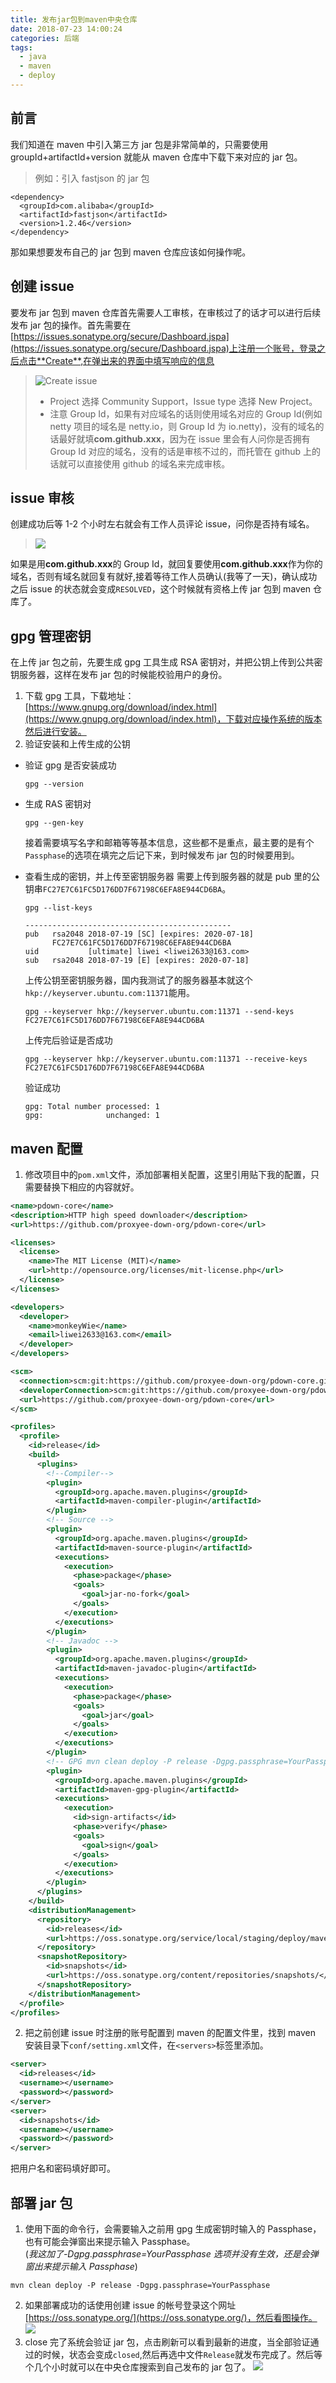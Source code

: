 ```yaml
---
title: 发布jar包到maven中央仓库
date: 2018-07-23 14:00:24
categories: 后端
tags:
  - java
  - maven
  - deploy
---
```


## 前言

我们知道在 maven 中引入第三方 jar 包是非常简单的，只需要使用 groupId+artifactId+version 就能从 maven 仓库中下载下来对应的 jar 包。

> 例如：引入 fastjson 的 jar 包

```
<dependency>
  <groupId>com.alibaba</groupId>
  <artifactId>fastjson</artifactId>
  <version>1.2.46</version>
</dependency>
```

那如果想要发布自己的 jar 包到 maven 仓库应该如何操作呢。

<!-- more -->

## 创建 issue

要发布 jar 包到 maven 仓库首先需要人工审核，在审核过了的话才可以进行后续发布 jar 包的操作。首先需要在[https://issues.sonatype.org/secure/Dashboard.jspa](https://issues.sonatype.org/secure/Dashboard.jspa)上注册一个账号，登录之后点击**Create**,在弹出来的界面中填写响应的信息

> ![Create issue](publish-jar-to-maven/1532326564463.png)
>
> - Project 选择 Community Support，Issue type 选择 New Project。
> - 注意 Group Id，如果有对应域名的话则使用域名对应的 Group Id(例如 netty 项目的域名是 netty.io，则 Group Id 为 io.netty)，没有的域名的话最好就填**com.github.xxx**，因为在 issue 里会有人问你是否拥有 Group Id 对应的域名，没有的话是审核不过的，而托管在 github 上的话就可以直接使用 github 的域名来完成审核。

## issue 审核

创建成功后等 1-2 个小时左右就会有工作人员评论 issue，问你是否持有域名。

> ![](publish-jar-to-maven/1532332576577.png)

如果是用**com.github.xxx**的 Group Id，就回复要使用**com.github.xxx**作为你的域名，否则有域名就回复有就好,接着等待工作人员确认(我等了一天)，确认成功之后 issue 的状态就会变成`RESOLVED`，这个时候就有资格上传 jar 包到 maven 仓库了。

## gpg 管理密钥

在上传 jar 包之前，先要生成 gpg 工具生成 RSA 密钥对，并把公钥上传到公共密钥服务器，这样在发布 jar 包的时候能校验用户的身份。

1.  下载 gpg 工具，下载地址：[https://www.gnupg.org/download/index.html](https://www.gnupg.org/download/index.html)，下载对应操作系统的版本然后进行安装。
2.  验证安装和上传生成的公钥

- 验证 gpg 是否安装成功

  ```
  gpg --version
  ```

- 生成 RAS 密钥对

  ```
  gpg --gen-key
  ```

  接着需要填写名字和邮箱等等基本信息，这些都不是重点，最主要的是有个`Passphase`的选项在填完之后记下来，到时候发布 jar 包的时候要用到。

- 查看生成的密钥，并上传至密钥服务器
  需要上传到服务器的就是 pub 里的公钥串`FC27E7C61FC5D176DD7F67198C6EFA8E944CD6BA`。
  ```
  gpg --list-keys
  ```
  ```
  ----------------------------------------------
  pub   rsa2048 2018-07-19 [SC] [expires: 2020-07-18]
        FC27E7C61FC5D176DD7F67198C6EFA8E944CD6BA
  uid           [ultimate] liwei <liwei2633@163.com>
  sub   rsa2048 2018-07-19 [E] [expires: 2020-07-18]
  ```
  上传公钥至密钥服务器，国内我测试了的服务器基本就这个`hkp://keyserver.ubuntu.com:11371`能用。
  ```
  gpg --keyserver hkp://keyserver.ubuntu.com:11371 --send-keys FC27E7C61FC5D176DD7F67198C6EFA8E944CD6BA
  ```
  上传完后验证是否成功
  ```
  gpg --keyserver hkp://keyserver.ubuntu.com:11371 --receive-keys FC27E7C61FC5D176DD7F67198C6EFA8E944CD6BA
  ```
  验证成功
  ```
  gpg: Total number processed: 1
  gpg:              unchanged: 1
  ```

## maven 配置

1.  修改项目中的`pom.xml`文件，添加部署相关配置，这里引用贴下我的配置，只需要替换下相应的内容就好。


```xml
<name>pdown-core</name>
<description>HTTP high speed downloader</description>
<url>https://github.com/proxyee-down-org/pdown-core</url>

<licenses>
  <license>
    <name>The MIT License (MIT)</name>
    <url>http://opensource.org/licenses/mit-license.php</url>
  </license>
</licenses>

<developers>
  <developer>
    <name>monkeyWie</name>
    <email>liwei2633@163.com</email>
  </developer>
</developers>

<scm>
  <connection>scm:git:https://github.com/proxyee-down-org/pdown-core.git</connection>
  <developerConnection>scm:git:https://github.com/proxyee-down-org/pdown-core.git</developerConnection>
  <url>https://github.com/proxyee-down-org/pdown-core</url>
</scm>

<profiles>
  <profile>
    <id>release</id>
    <build>
      <plugins>
        <!--Compiler-->
        <plugin>
          <groupId>org.apache.maven.plugins</groupId>
          <artifactId>maven-compiler-plugin</artifactId>
        </plugin>
        <!-- Source -->
        <plugin>
          <groupId>org.apache.maven.plugins</groupId>
          <artifactId>maven-source-plugin</artifactId>
          <executions>
            <execution>
              <phase>package</phase>
              <goals>
                <goal>jar-no-fork</goal>
              </goals>
            </execution>
          </executions>
        </plugin>
        <!-- Javadoc -->
        <plugin>
          <groupId>org.apache.maven.plugins</groupId>
          <artifactId>maven-javadoc-plugin</artifactId>
          <executions>
            <execution>
              <phase>package</phase>
              <goals>
                <goal>jar</goal>
              </goals>
            </execution>
          </executions>
        </plugin>
        <!-- GPG mvn clean deploy -P release -Dgpg.passphrase=YourPassphase-->
        <plugin>
          <groupId>org.apache.maven.plugins</groupId>
          <artifactId>maven-gpg-plugin</artifactId>
          <executions>
            <execution>
              <id>sign-artifacts</id>
              <phase>verify</phase>
              <goals>
                <goal>sign</goal>
              </goals>
            </execution>
          </executions>
        </plugin>
      </plugins>
    </build>
    <distributionManagement>
      <repository>
        <id>releases</id>
        <url>https://oss.sonatype.org/service/local/staging/deploy/maven2/</url>
      </repository>
      <snapshotRepository>
        <id>snapshots</id>
        <url>https://oss.sonatype.org/content/repositories/snapshots/</url>
      </snapshotRepository>
    </distributionManagement>
  </profile>
</profiles>
```

2.  把之前创建 issue 时注册的账号配置到 maven 的配置文件里，找到 maven 安装目录下`conf/setting.xml`文件，在`<servers>`标签里添加。


```xml
<server>
  <id>releases</id>
  <username></username>
  <password></password>
</server>
<server>
  <id>snapshots</id>
  <username></username>
  <password></password>
</server>
```

把用户名和密码填好即可。

## 部署 jar 包

1.  使用下面的命令行，会需要输入之前用 gpg 生成密钥时输入的 Passphase，也有可能会弹窗出来提示输入 Passphase。  
    (_我这加了-Dgpg.passphrase=YourPassphase 选项并没有生效，还是会弹窗出来提示输入 Passphase_)


```
mvn clean deploy -P release -Dgpg.passphrase=YourPassphase
```

2.  如果部署成功的话使用创建 issue 的帐号登录这个网址[https://oss.sonatype.org/](https://oss.sonatype.org/)，然后看图操作。
    ![](publish-jar-to-maven/1532339455164.png)
3.  close 完了系统会验证 jar 包，点击刷新可以看到最新的进度，当全部验证通过的时候，状态会变成`closed`,然后再选中文件`Release`就发布完成了。然后等个几个小时就可以在中央仓库搜索到自己发布的 jar 包了。
    ![](publish-jar-to-maven/1532339866124.png)
